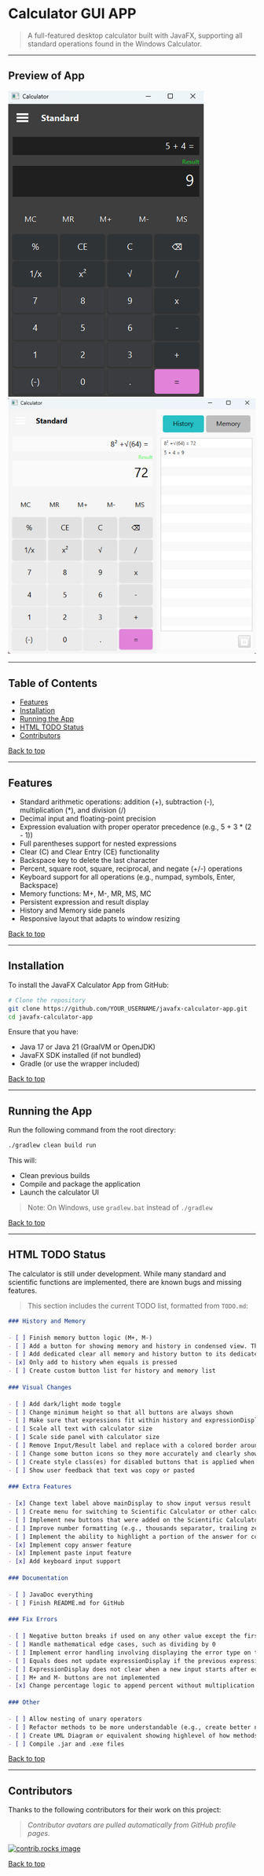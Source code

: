 # Calculator GUI APP

> A full-featured desktop calculator built with JavaFX, supporting all standard operations found in the Windows Calculator.

---

## Preview of App

![Screenshot 1 of the application's output](assets/Preview_1.png)
![Screenshot 1 of the application's output](assets/Preview_2.png)

---

## Table of Contents

* [Features](#features)
* [Installation](#installation)
* [Running the App](#running-the-app)
* [HTML TODO Status](#html-todo-status)
* [Contributors](#contributors)

[Back to top](#calculator-gui-app)

---

## Features

* Standard arithmetic operations: addition (+), subtraction (-), multiplication (\*), and division (/)
* Decimal input and floating-point precision
* Expression evaluation with proper operator precedence (e.g., 5 + 3 \* (2 - 1))
* Full parentheses support for nested expressions
* Clear (C) and Clear Entry (CE) functionality
* Backspace key to delete the last character
* Percent, square root, square, reciprocal, and negate (+/-) operations
* Keyboard support for all operations (e.g., numpad, symbols, Enter, Backspace)
* Memory functions: M+, M-, MR, MS, MC
* Persistent expression and result display
* History and Memory side panels
* Responsive layout that adapts to window resizing

[Back to top](#calculator-gui-app)

---

## Installation

To install the JavaFX Calculator App from GitHub:

```bash
# Clone the repository
git clone https://github.com/YOUR_USERNAME/javafx-calculator-app.git
cd javafx-calculator-app
```

Ensure that you have:

* Java 17 or Java 21 (GraalVM or OpenJDK)
* JavaFX SDK installed (if not bundled)
* Gradle (or use the wrapper included)

[Back to top](#calculator-gui-app)

---

## Running the App

Run the following command from the root directory:

```bash
./gradlew clean build run
```

This will:

* Clean previous builds
* Compile and package the application
* Launch the calculator UI

> Note: On Windows, use `gradlew.bat` instead of `./gradlew`

[Back to top](#calculator-gui-app)

---

## HTML TODO Status

The calculator is still under development. While many standard and scientific functions are implemented, there are known bugs and missing features.

> This section includes the current TODO list, formatted from `TODO.md`:

```markdown
### History and Memory

- [ ] Finish memory button logic (M+, M-)
- [ ] Add a button for showing memory and history in condensed view. These buttons should dissapear when in expanded mode
- [ ] Add dedicated clear all memory and history button to its dedicated panel (The MC button technically does part of this, but isn't obvious)
- [x] Only add to history when equals is pressed
- [ ] Create custom button list for history and memory list

### Visual Changes

- [ ] Add dark/light mode toggle
- [ ] Change minimum height so that all buttons are always shown
- [ ] Make sure that expressions fit within history and expressionDisplay
- [ ] Scale all text with calculator size
- [ ] Scale side panel with calculator size
- [ ] Remove Input/Result label and replace with a colored border around mainDisplay
- [ ] Change some button icons so they more accurately and clearly show what the button does
- [ ] Create style class(es) for disabled buttons that is applied when buttons cannot be used (e.g., some of the memory buttons when no memory is stored, when error occurs)
- [ ] Show user feedback that text was copy or pasted

### Extra Features

- [x] Change text label above mainDisplay to show input versus result
- [ ] Create menu for switching to Scientific Calculator or other calculator types
- [ ] Implement new buttons that were added on the Scientific Calculator
- [ ] Improve number formatting (e.g., thousands separator, trailing zeros, scientific notation)
- [ ] Implement the ability to highlight a portion of the answer for copying or just because
- [x] Implement copy answer feature
- [x] Implement paste input feature
- [x] Add keyboard input support

### Documentation

- [ ] JavaDoc everything
- [ ] Finish README.md for GitHub

### Fix Errors

- [ ] Negative button breaks if used on any other value except the first value
- [ ] Handle mathematical edge cases, such as dividing by 0
- [ ] Implement error handling involving displaying the error type on the mainDisplay
- [ ] Equals does not update expressionDisplay if the previous expressionDisplay includes only a value and equals sign (e.g., 2 =, 4 =)
- [ ] ExpressionDisplay does not clear when a new input starts after equals has been pressed
- [ ] M+ and M- buttons are not implemented
- [x] Change percentage logic to append percent without multiplication if input, and append percent with multiplication if result

### Other

- [ ] Allow nesting of unary operators
- [ ] Refactor methods to be more understandable (e.g., create better names for methods)
- [ ] Create UML Diagram or equivalent showing highlevel of how methods and files connect with each other
- [ ] Compile .jar and .exe files
```

[Back to top](#calculator-gui-app)

---

## Contributors

Thanks to the following contributors for their work on this project:

> *Contributor avatars are pulled automatically from GitHub profile pages.*

[![contrib.rocks image](https://contrib.rocks/image?repo=JRBerger123/Pet-Store-App)](https://github.com/JRBerger123/calculator-gui-app/graphs/contributors)

[Back to top](#calculator-gui-app)
